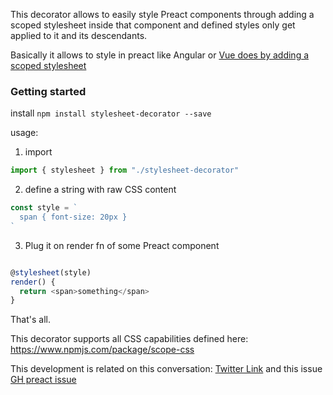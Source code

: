 This decorator allows to easily style Preact components through adding a scoped stylesheet inside that component and defined styles only get applied to it and its descendants.

Basically it allows to style in preact like Angular or [Vue does by adding a scoped stylesheet](https://vue-loader.vuejs.org/en/features/scoped-css.html)

### Getting started

install `npm install stylesheet-decorator --save`

usage:

1. import
```javascript
import { stylesheet } from "./stylesheet-decorator"
```

2. define a string with raw CSS content
```javascript
const style = `
  span { font-size: 20px }
`
```
3. Plug it on render fn of some Preact component

```javascript

@stylesheet(style)
render() {
  return <span>something</span>
}

```
That's all.

This decorator supports all CSS capabilities defined here: https://www.npmjs.com/package/scope-css

This development is related on this conversation: [Twitter Link](https://twitter.com/k1r0s/status/919271946109554694) and this issue [GH preact issue](https://github.com/developit/preact/issues/909#issuecomment-336656084)
